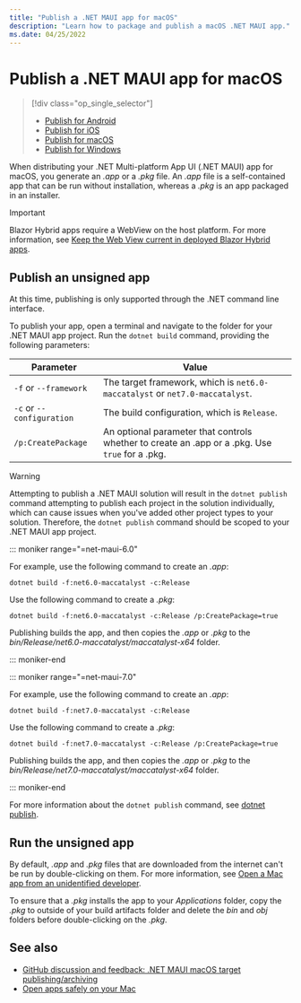 ```yaml
---
title: "Publish a .NET MAUI app for macOS"
description: "Learn how to package and publish a macOS .NET MAUI app."
ms.date: 04/25/2022
---
```


# Publish a .NET MAUI app for macOS

> [!div class="op_single_selector"]
>
> - [Publish for Android](../../android/deployment/overview.md)
> - [Publish for iOS](../../ios/deployment/index.md)
> - [Publish for macOS](overview.md)
> - [Publish for Windows](../../windows/deployment/overview.md)

When distributing your .NET Multi-platform App UI (.NET MAUI) app for macOS, you generate an *.app* or a *.pkg* file. An *.app* file is a self-contained app that can be run without installation, whereas a *.pkg* is an app packaged in an installer.

> [!IMPORTANT]
> Blazor Hybrid apps require a WebView on the host platform. For more information, see [Keep the Web View current in deployed Blazor Hybrid apps](/aspnet/core/blazor/hybrid/security/security-considerations#keep-the-web-view-current-in-deployed-apps).

## Publish an unsigned app

At this time, publishing is only supported through the .NET command line interface.

To publish your app, open a terminal and navigate to the folder for your .NET MAUI app project. Run the `dotnet build` command, providing the following parameters:

<!-- dotnet publish doesn't work at the time of writing -->

| Parameter                    | Value                                                                                           |
|------------------------------|-------------------------------------------------------------------------------------------------|
| `-f` or `--framework`        | The target framework, which is `net6.0-maccatalyst` or `net7.0-maccatalyst`.                    |
| `-c` or `--configuration`    | The build configuration, which is `Release`.                                                    |
| `/p:CreatePackage`           | An optional parameter that controls whether to create an .app or a .pkg. Use `true` for a .pkg. |

> [!WARNING]
> Attempting to publish a .NET MAUI solution will result in the `dotnet publish` command attempting to publish each project in the solution individually, which can cause issues when you've added other project types to your solution. Therefore, the `dotnet publish` command should be scoped to your .NET MAUI app project.

::: moniker range="=net-maui-6.0"

For example, use the following command to create an *.app*:

```console
dotnet build -f:net6.0-maccatalyst -c:Release
```

Use the following command to create a *.pkg*:

```console
dotnet build -f:net6.0-maccatalyst -c:Release /p:CreatePackage=true
```

Publishing builds the app, and then copies the *.app* or *.pkg* to the *bin/Release/net6.0-maccatalyst/maccatalyst-x64* folder.

::: moniker-end

::: moniker range="=net-maui-7.0"

For example, use the following command to create an *.app*:

```console
dotnet build -f:net7.0-maccatalyst -c:Release
```

Use the following command to create a *.pkg*:

```console
dotnet build -f:net7.0-maccatalyst -c:Release /p:CreatePackage=true
```

Publishing builds the app, and then copies the *.app* or *.pkg* to the *bin/Release/net7.0-maccatalyst/maccatalyst-x64* folder.

::: moniker-end

For more information about the `dotnet publish` command, see [dotnet publish](/dotnet/core/tools/dotnet-publish).

## Run the unsigned app

By default, *.app* and *.pkg* files that are downloaded from the internet can't be run by double-clicking on them. For more information, see [Open a Mac app from an unidentified developer](https://support.apple.com/en-gb/guide/mac-help/mh40616/mac).

To ensure that a *.pkg* installs the app to your *Applications* folder, copy the *.pkg* to outside of your build artifacts folder and delete the *bin* and *obj* folders before double-clicking on the *.pkg*.

## See also

- [GitHub discussion and feedback: .NET MAUI macOS target publishing/archiving](https://github.com/dotnet/maui/issues/5399)
- [Open apps safely on your Mac](https://support.apple.com/en-gb/HT202491)
